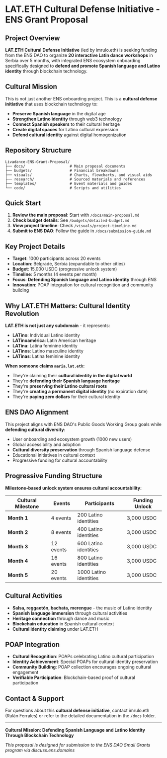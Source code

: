 # LAT.ETH Cultural Defense Initiative - ENS Grant Proposal

## Project Overview
**LAT.ETH Cultural Defense Initiative** (led by imrulo.eth) is seeking funding from the ENS DAO to organize **20 interactive Latin dance workshops** in Serbia over 5 months, with integrated ENS ecosystem onboarding specifically designed to **defend and promote Spanish language and Latino identity** through blockchain technology.

## Cultural Mission
This is not just another ENS onboarding project. This is a **cultural defense initiative** that uses blockchain technology to:
- **Preserve Spanish language** in the digital age
- **Strengthen Latino identity** through web3 technology
- **Connect Spanish speakers** to their cultural heritage
- **Create digital spaces** for Latino cultural expression
- **Defend cultural identity** against digital homogenization

## Repository Structure
```
Livadance-ENS-Grant-Proposal/
├── docs/                    # Main proposal documents
├── budgets/                 # Financial breakdowns
├── visuals/                 # Charts, flowcharts, and visual aids
├── research/                # Sourced materials and references
├── templates/               # Event materials and guides
└── code/                    # Scripts and utilities
```

## Quick Start
1. **Review the main proposal**: Start with `/docs/main-proposal.md`
2. **Check budget details**: See `/budgets/detailed-budget.md`
3. **View project timeline**: Check `/visuals/project-timeline.md`
4. **Submit to ENS DAO**: Follow the guide in `/docs/submission-guide.md`

## Key Project Details
- **Target**: 1000 participants across 20 events
- **Location**: Belgrade, Serbia (expandable to other cities)
- **Budget**: 15,000 USDC (progressive unlock system)
- **Timeline**: 5 months (4 events per month)
- **Focus**: **Defending Spanish language and Latino identity** through ENS
- **Innovation**: POAP integration for cultural recognition and community building

## Why LAT.ETH Matters: Cultural Identity Revolution

**LAT.ETH is not just any subdomain** - it represents:
- **LATino**: Individual Latino identity
- **LATinoamérica**: Latin American heritage  
- **LATina**: Latina feminine identity
- **LATinos**: Latino masculine identity
- **LATinas**: Latina feminine identity

**When someone claims `maria.lat.eth`:**
- They're claiming their **cultural identity in the digital world**
- They're **defending their Spanish language heritage**
- They're **preserving their Latino cultural roots**
- They're **creating a permanent digital identity** (no expiration date)
- They're **paying zero dollars** for their cultural identity

## ENS DAO Alignment
This project aligns with ENS DAO's Public Goods Working Group goals while **defending cultural diversity**:
- User onboarding and ecosystem growth (1000 new users)
- Global accessibility and adoption
- **Cultural diversity preservation** through Spanish language defense
- Educational initiatives in cultural context
- Progressive funding for cultural accountability

## Progressive Funding Structure
**Milestone-based unlock system ensures cultural accountability:**

| Cultural Milestone | Events | Participants | Funding Unlock |
|-------------------|--------|--------------|----------------|
| **Month 1** | 4 events | 200 Latino identities | 3,000 USDC |
| **Month 2** | 8 events | 400 Latino identities | 3,000 USDC |
| **Month 3** | 12 events | 600 Latino identities | 3,000 USDC |
| **Month 4** | 16 events | 800 Latino identities | 3,000 USDC |
| **Month 5** | 20 events | 1000 Latino identities | 3,000 USDC |

## Cultural Activities
- **Salsa, reggaetón, bachata, merengue** - the music of Latino identity
- **Spanish language immersion** through cultural activities
- **Heritage connection** through dance and music
- **Blockchain education** in Spanish cultural context
- **Cultural identity claiming** under LAT.ETH

## POAP Integration
- **Cultural Recognition**: POAPs celebrating Latino cultural participation
- **Identity Achievement**: Special POAPs for cultural identity preservation
- **Community Building**: POAP collection encourages ongoing cultural engagement
- **Verifiable Participation**: Blockchain-based proof of cultural participation

## Contact & Support
For questions about this **cultural defense initiative**, contact imrulo.eth (Rulán Ferrales) or refer to the detailed documentation in the `/docs` folder.

---
**Cultural Mission: Defending Spanish Language and Latino Identity Through Blockchain Technology**

*This proposal is designed for submission to the ENS DAO Small Grants program via discuss.ens.domains*